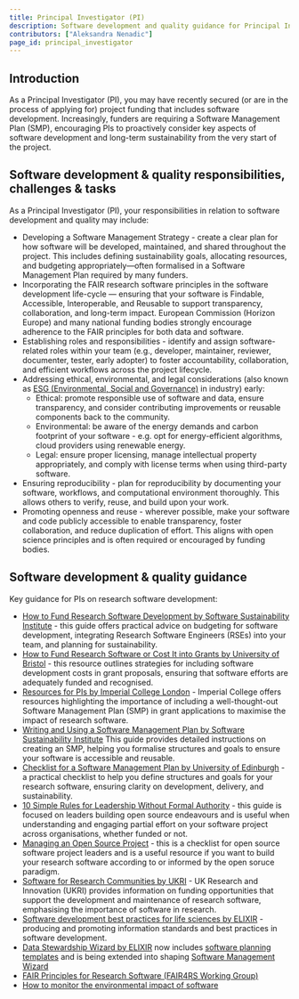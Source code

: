 ```yaml
---
title: Principal Investigator (PI)
description: Software development and quality guidance for Principal Investigators (PIs)
contributors: ["Aleksandra Nenadic"]
page_id: principal_investigator
---
```


## Introduction

As a Principal Investigator (PI), you may have recently secured (or are in the process of applying for) project funding that includes software development. Increasingly, funders are requiring a Software Management Plan (SMP), encouraging PIs to proactively consider key aspects of software development and long-term sustainability from the very start of the project.

## Software development & quality responsibilities, challenges & tasks

As a Principal Investigator (PI), your responsibilities in relation to software development and quality may include:

- Developing a Software Management Strategy - create a clear plan for how software will be developed, maintained, and 
shared throughout the project. This includes defining sustainability goals, allocating resources, and budgeting appropriately—often formalised in a Software Management Plan required by many funders.
- Incorporating the FAIR research software principles in the software development life-cycle — ensuring that your software 
is Findable, Accessible, Interoperable, and Reusable to support transparency, collaboration, and long-term impact.
European Commission (Horizon Europe) and many national funding bodies strongly encourage adherence to the FAIR principles for both data and software.
- Establishing roles and responsibilities - identify and assign software-related roles within your team 
(e.g., developer, maintainer, reviewer, documenter, tester, early adopter) to foster accountability, collaboration, and efficient workflows across the project lifecycle.
- Addressing ethical, environmental, and legal considerations (also known as [ESG (Environmental, Social and Governance)](https://www.british-business-bank.co.uk/business-guidance/guidance-articles/sustainability/what-is-esg-a-guide-for-smaller-businesses) in industry) early:
  - Ethical: promote responsible use of software and data, ensure transparency, and consider contributing improvements or reusable components back to the community.
  - Environmental: be aware of the energy demands and carbon footprint of your software - e.g. opt for energy-efficient algorithms, cloud providers using renewable energy.
  - Legal: ensure proper licensing, manage intellectual property appropriately, and comply with license terms when using third-party software.
- Ensuring reproducibility - plan for reproducibility by documenting your software, workflows, and computational environment thoroughly. This allows others to verify, reuse, and build upon your work.
- Promoting openness and reuse - wherever possible, make your software and code publicly accessible to enable transparency, foster collaboration, and reduce duplication of effort. This aligns with open science principles and is often required or encouraged by funding bodies.

## Software development & quality guidance

Key guidance for PIs on research software development:

- [How to Fund Research Software Development by Software Sustainability Institute](https://www.software.ac.uk/guide/how-fund-research-software-development) - this guide offers practical advice on budgeting for software development, integrating Research Software Engineers (RSEs) into your team, and planning for sustainability.
- [How to Fund Research Software or Cost It into Grants by University of Bristol](https://www.bristol.ac.uk/acrc/research-software-engineering/software-howtos/how-to-fund-software/) - this resource outlines strategies for including software development costs in grant proposals, ensuring that software efforts are adequately funded and recognised.
- [Resources for PIs by Imperial College London](https://www.imperial.ac.uk/admin-services/ict/self-service/research-support/rcs/service-offering/research-software-engineering/resources-for-pis/) - Imperial College offers resources highlighting the importance of including a well-thought-out Software Management Plan (SMP) in grant applications to maximise the impact of research software.
- [Writing and Using a Software Management Plan by Software Sustainability Institute](https://www.software.ac.uk/guide/writing-and-using-software-management-plan)
    This guide provides detailed instructions on creating an SMP, helping you formalise structures and goals to ensure your software is accessible and reusable.
- [Checklist for a Software Management Plan by University of Edinburgh](https://www.research.ed.ac.uk/en/publications/checklist-for-a-software-management-plan-version-10) - a practical checklist to help you define structures and goals for your research software, ensuring clarity on development, delivery, and sustainability.
- [10 Simple Rules for Leadership Without Formal Authority](https://eoss-om-communitycalls.github.io/2024-08-27-10-simple-rules-for-leadership/) - this guide is focused on leaders building open source endeavours and is useful when understanding and engaging partial effort on your software project across organisations, whether funded or not.
- [Managing an Open Source Project](https://eoss-om-communitycalls.github.io/2024-07-29-managing-an-oss-project/) - this is a checklist for open source software project leaders and is a useful resource if you want to build your research software according to or informed by the open soruce paradigm.
- [Software for Research Communities by UKRI](https://www.ukri.org/what-we-offer/supporting-healthy-research-and-innovation-culture/software-for-research-communities/) - UK Research and Innovation (UKRI) provides information on funding opportunities that support the development and maintenance of research software, emphasising the importance of software in research.
- [Software development best practices for life sciences by ELIXIR](https://elixir-europe.org/platforms/tools/software-best-practices) - producing and promoting information standards and best practices in software development.
- [Data Stewardship Wizard by ELIXIR](https://ds-wizard.org/) now includes [software planning templates](https://ds-wizard.org/beyond-data-management-plans) and is being extended into shaping [Software Management Wizard](https://smw.dsw.elixir-europe.org/wizard/)
- [FAIR Principles for Research Software (FAIR4RS Working Group)](  https://www.rd-alliance.org/group/fair-research-software-fair4rs-wg/outcomes/fair-principles-research-software)
- [How to monitor the environmental impact of software](./improving_environmental_sustainability)